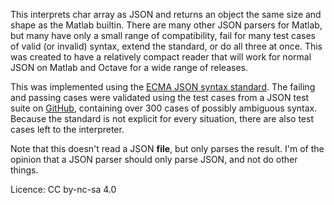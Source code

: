 This interprets char array as JSON and returns an object the same size and shape as the Matlab builtin. There are many other JSON parsers for Matlab, but many have only a small range of compatibility, fail for many test cases of valid (or invalid) syntax, extend the standard, or do all three at once. This was created to have a relatively compact reader that will work for normal JSON on Matlab and Octave for a wide range of releases.

This was implemented using the [ECMA JSON syntax standard](https://www.ecma-international.org/wp-content/uploads/ECMA-404_2nd_edition_december_2017.pdf").
The failing and passing cases were validated using the test cases from a JSON test suite on [GitHub](http://github.com/nst/JSONTestSuite), containing over 300 cases of possibly ambiguous syntax. Because the standard is not explicit for every situation, there are also test cases left to the interpreter.

Note that this doesn't read a JSON **file**, but only parses the result. I'm of the opinion that a JSON parser should only parse JSON, and not do other things.

Licence: CC by-nc-sa 4.0